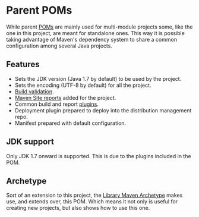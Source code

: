 # Parent POMs

While parent [POMs][maven-pom-intro] are mainly used for multi-module projects some, like the one in this project, are meant for standalone ones. This way it is possible taking advantage of Maven's dependency system to share a common configuration among several Java projects.

## Features

- Sets the JDK version (Java 1.7 by default) to be used by the project.
- Sets the encoding (UTF-8 by default) for all the project.
- [Build validation][build-validation].
- [Maven Site reports][site-reports] added for the project.
- Common build and report [plugins][plugins-list].
- Deployment plugin prepared to deploy into the distribution management repo.
- Manifest prepared with default configuration.

## JDK support

Only JDK 1.7 onward is supported. This is due to the plugins included in the POM.

## Archetype

Sort of an extension to this project, the [Library Maven Archetype][library-archetype] makes use, and extends over, this POM. Which means it not only is useful for creating new projects, but also shows how to use this one.

[maven-pom-intro]: https://maven.apache.org/guides/introduction/introduction-to-the-pom.html#Project_Inheritance

[library-archetype]: https://github.com/Bernardo-MG/library-maven-archetype

[build-validation]: ./build_validation.html
[site-reports]: ./site_reports.html
[plugins-list]: ./plugins_list.html
